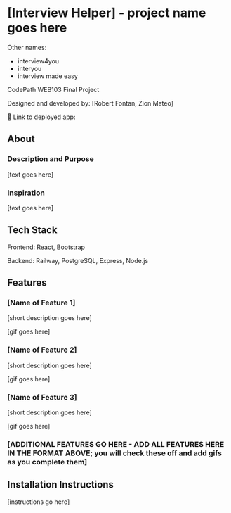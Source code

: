 # [Interview Helper] - project name goes here

Other names: 
- interview4you
- interyou
- interview made easy

CodePath WEB103 Final Project

Designed and developed by: [Robert Fontan, Zion Mateo]

🔗 Link to deployed app:

## About

### Description and Purpose

[text goes here]

### Inspiration

[text goes here]

## Tech Stack

Frontend: 
React, Bootstrap

Backend:
Railway, PostgreSQL, Express, Node.js

## Features

### [Name of Feature 1]

[short description goes here]

[gif goes here]

### [Name of Feature 2]

[short description goes here]

[gif goes here]

### [Name of Feature 3]

[short description goes here]

[gif goes here]

### [ADDITIONAL FEATURES GO HERE - ADD ALL FEATURES HERE IN THE FORMAT ABOVE; you will check these off and add gifs as you complete them]

## Installation Instructions

[instructions go here]
